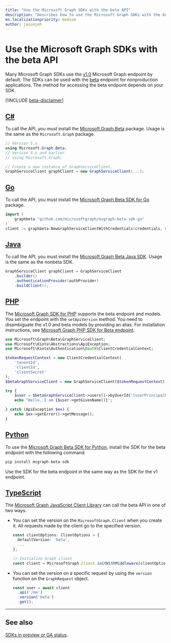 ```yaml
---
title: "Use the Microsoft Graph SDKs with the beta API"
description: "Describes how to use the Microsoft Graph SDKs with the beta version of the API."
ms.localizationpriority: medium
author: jasonjoh
---
```


<!-- markdownlint-disable MD051 -->

# Use the Microsoft Graph SDKs with the beta API

Many Microsoft Graph SDKs use the [v1.0](/graph/api/overview?view=graph-rest-1.0&preserve-view=false) Microsoft Graph endpoint by default. The SDKs can be used with the [beta](/graph/api/overview?view=graph-rest-beta&preserve-view=true) endpoint for nonproduction applications. The method for accessing the beta endpoint depends on your SDK.

[!INCLUDE [beta-disclaimer](../../api-reference/includes/beta-disclaimer.md)]

## [C#](#tab/csharp)

To call the API, you must install the [Microsoft.Graph.Beta](https://www.nuget.org/packages/Microsoft.Graph.Beta) package. Usage is the same as the `Microsoft.Graph` package.

```csharp
// Version 5.x
using Microsoft.Graph.Beta;
// Version 4.x and earlier
// using Microsoft.Graph;

// Create a new instance of GraphServiceClient.
GraphServiceClient graphClient = new GraphServiceClient(...);
```

## [Go](#tab/go)

To call the API, you must install the [Microsoft Graph Beta SDK for Go](https://github.com/microsoftgraph/msgraph-beta-sdk-go) package.

```go
import (
    graphbeta "github.com/microsoftgraph/msgraph-beta-sdk-go"
)
client := graphbeta.NewGraphServiceClientWithCredentials(credentials, scopes)
```

## [Java](#tab/java)

To call the API, you must install the [Microsoft Graph Beta Java SDK](https://github.com/microsoftgraph/msgraph-beta-sdk-java). Usage is the same as the nonbeta SDK.

```Java
GraphServiceClient graphClient = GraphServiceClient
    .builder()
    .authenticationProvider(authProvider)
    .buildClient();
```

## [PHP](#tab/php)

The [Microsoft Graph SDK for PHP](https://github.com/microsoftgraph/msgraph-sdk-php) supports the beta endpoint and models. You set the endpoint with the `setApiVersion` method. You need to disambiguate the v1.0 and beta models by providing an alias. For installation instructions, see [Microsoft Graph PHP SDK for Beta endpoint](https://packagist.org/packages/microsoft/microsoft-graph-beta).

```php
use Microsoft\Graph\Beta\GraphServiceClient;
use Microsoft\Kiota\Abstractions\ApiException;
use Microsoft\Kiota\Authentication\Oauth\ClientCredentialContext;

$tokenRequestContext = new ClientCredentialContext(
    'tenantId',
    'clientId',
    'clientSecret'
);
$betaGraphServiceClient = new GraphServiceClient($tokenRequestContext);

try {
    $user = $betaGraphServiceClient->users()->byUserId('[userPrincipalName]')->get()->wait();
    echo "Hello, I am {$user->getGivenName()}";

} catch (ApiException $ex) {
    echo $ex->getError()->getMessage();
}
```

## [Python](#tab/python)
To use the [Microsoft Graph Beta SDK for Python](https://github.com/microsoftgraph/msgraph-beta-sdk-python), install the SDK for the beta endpoint with the following command:
```py
pip install msgraph-beta-sdk
```
Use the SDK for the beta endpoint in the same way as the SDK for the v1 endpoint.

## [TypeScript](#tab/typescript)

The [Microsoft Graph JavaScript Client Library](https://github.com/microsoftgraph/msgraph-sdk-javascript) can call the beta API in one of two ways.

- You can set the version on the `MicrosoftGraph.Client` when you create it. All requests made by the client go to the specified version.

    ```typescript
    const clientOptions: ClientOptions = {
      defaultVersion: 'beta',
      ...
    };

    // Initialize Graph client
    const client = MicrosoftGraph.Client.initWithMiddleware(clientOptions);
    ```

- You can set the version on a specific request by using the `version` function on the `GraphRequest` object.

    ```typescript
    const user = await client
      .api('/me')
      .version('beta')
      .get();
    ```

---

## See also

[SDKs in preview or GA status](sdks-overview.md#sdks-in-preview-or-ga-status).
